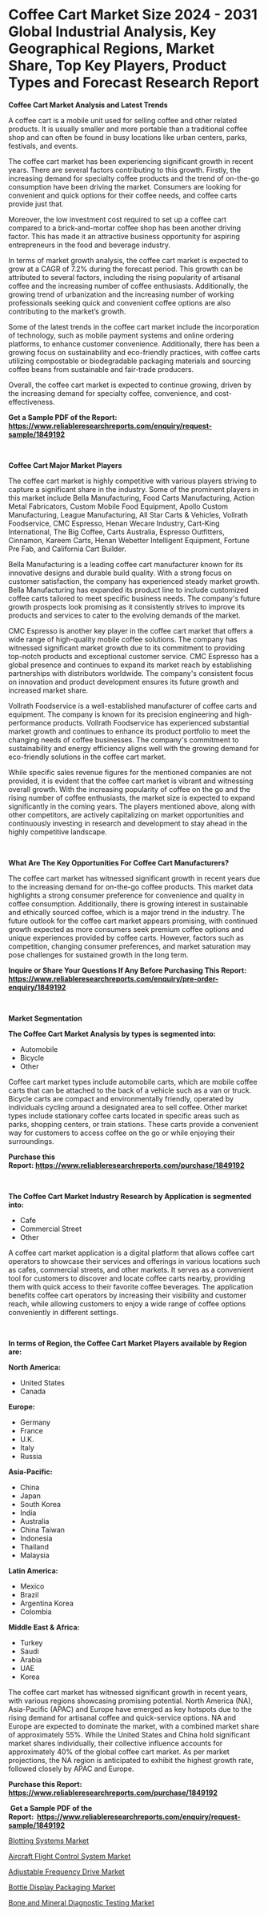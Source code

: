 <p><h1>Coffee Cart Market Size 2024 - 2031 Global Industrial Analysis, Key Geographical Regions, Market Share, Top Key Players, Product Types and Forecast Research Report</h1></p><p><strong>Coffee Cart Market Analysis and Latest Trends</strong></p>
<p><p>A coffee cart is a mobile unit used for selling coffee and other related products. It is usually smaller and more portable than a traditional coffee shop and can often be found in busy locations like urban centers, parks, festivals, and events.</p><p>The coffee cart market has been experiencing significant growth in recent years. There are several factors contributing to this growth. Firstly, the increasing demand for specialty coffee products and the trend of on-the-go consumption have been driving the market. Consumers are looking for convenient and quick options for their coffee needs, and coffee carts provide just that.</p><p>Moreover, the low investment cost required to set up a coffee cart compared to a brick-and-mortar coffee shop has been another driving factor. This has made it an attractive business opportunity for aspiring entrepreneurs in the food and beverage industry.</p><p>In terms of market growth analysis, the coffee cart market is expected to grow at a CAGR of 7.2% during the forecast period. This growth can be attributed to several factors, including the rising popularity of artisanal coffee and the increasing number of coffee enthusiasts. Additionally, the growing trend of urbanization and the increasing number of working professionals seeking quick and convenient coffee options are also contributing to the market’s growth.</p><p>Some of the latest trends in the coffee cart market include the incorporation of technology, such as mobile payment systems and online ordering platforms, to enhance customer convenience. Additionally, there has been a growing focus on sustainability and eco-friendly practices, with coffee carts utilizing compostable or biodegradable packaging materials and sourcing coffee beans from sustainable and fair-trade producers.</p><p>Overall, the coffee cart market is expected to continue growing, driven by the increasing demand for specialty coffee, convenience, and cost-effectiveness.</p></p>
<p><strong>Get a Sample PDF of the Report:&nbsp; <a href="https://www.reliableresearchreports.com/enquiry/request-sample/1849192">https://www.reliableresearchreports.com/enquiry/request-sample/1849192</a></strong></p>
<p>&nbsp;</p>
<p><strong>Coffee Cart Major Market Players</strong></p>
<p><p>The coffee cart market is highly competitive with various players striving to capture a significant share in the industry. Some of the prominent players in this market include Bella Manufacturing, Food Carts Manufacturing, Action Metal Fabricators, Custom Mobile Food Equipment, Apollo Custom Manufacturing, League Manufacturing, All Star Carts & Vehicles, Vollrath Foodservice, CMC Espresso, Henan Wecare Industry, Cart-King International, The Big Coffee, Carts Australia, Espresso Outfitters, Cinnamon, Kareem Carts, Henan Webetter Intelligent Equipment, Fortune Pre Fab, and California Cart Builder.</p><p>Bella Manufacturing is a leading coffee cart manufacturer known for its innovative designs and durable build quality. With a strong focus on customer satisfaction, the company has experienced steady market growth. Bella Manufacturing has expanded its product line to include customized coffee carts tailored to meet specific business needs. The company's future growth prospects look promising as it consistently strives to improve its products and services to cater to the evolving demands of the market.</p><p>CMC Espresso is another key player in the coffee cart market that offers a wide range of high-quality mobile coffee solutions. The company has witnessed significant market growth due to its commitment to providing top-notch products and exceptional customer service. CMC Espresso has a global presence and continues to expand its market reach by establishing partnerships with distributors worldwide. The company's consistent focus on innovation and product development ensures its future growth and increased market share.</p><p>Vollrath Foodservice is a well-established manufacturer of coffee carts and equipment. The company is known for its precision engineering and high-performance products. Vollrath Foodservice has experienced substantial market growth and continues to enhance its product portfolio to meet the changing needs of coffee businesses. The company's commitment to sustainability and energy efficiency aligns well with the growing demand for eco-friendly solutions in the coffee cart market.</p><p>While specific sales revenue figures for the mentioned companies are not provided, it is evident that the coffee cart market is vibrant and witnessing overall growth. With the increasing popularity of coffee on the go and the rising number of coffee enthusiasts, the market size is expected to expand significantly in the coming years. The players mentioned above, along with other competitors, are actively capitalizing on market opportunities and continuously investing in research and development to stay ahead in the highly competitive landscape.</p></p>
<p>&nbsp;</p>
<p><strong>What Are The Key Opportunities For Coffee Cart Manufacturers?</strong></p>
<p><p>The coffee cart market has witnessed significant growth in recent years due to the increasing demand for on-the-go coffee products. This market data highlights a strong consumer preference for convenience and quality in coffee consumption. Additionally, there is growing interest in sustainable and ethically sourced coffee, which is a major trend in the industry. The future outlook for the coffee cart market appears promising, with continued growth expected as more consumers seek premium coffee options and unique experiences provided by coffee carts. However, factors such as competition, changing consumer preferences, and market saturation may pose challenges for sustained growth in the long term.</p></p>
<p><strong>Inquire or Share Your Questions If Any Before Purchasing This Report: <a href="https://www.reliableresearchreports.com/enquiry/pre-order-enquiry/1849192">https://www.reliableresearchreports.com/enquiry/pre-order-enquiry/1849192</a></strong></p>
<p>&nbsp;</p>
<p><strong>Market Segmentation</strong></p>
<p><strong>The Coffee Cart Market Analysis by types is segmented into:</strong></p>
<p><ul><li>Automobile</li><li>Bicycle</li><li>Other</li></ul></p>
<p><p>Coffee cart market types include automobile carts, which are mobile coffee carts that can be attached to the back of a vehicle such as a van or truck. Bicycle carts are compact and environmentally friendly, operated by individuals cycling around a designated area to sell coffee. Other market types include stationary coffee carts located in specific areas such as parks, shopping centers, or train stations. These carts provide a convenient way for customers to access coffee on the go or while enjoying their surroundings.</p></p>
<p><strong>Purchase this Report:&nbsp;<a href="https://www.reliableresearchreports.com/purchase/1849192">https://www.reliableresearchreports.com/purchase/1849192</a></strong></p>
<p>&nbsp;</p>
<p><strong>The Coffee Cart Market Industry Research by Application is segmented into:</strong></p>
<p><ul><li>Cafe</li><li>Commercial Street</li><li>Other</li></ul></p>
<p><p>A coffee cart market application is a digital platform that allows coffee cart operators to showcase their services and offerings in various locations such as cafes, commercial streets, and other markets. It serves as a convenient tool for customers to discover and locate coffee carts nearby, providing them with quick access to their favorite coffee beverages. The application benefits coffee cart operators by increasing their visibility and customer reach, while allowing customers to enjoy a wide range of coffee options conveniently in different settings.</p></p>
<p>&nbsp;</p>
<p><strong>In terms of Region, the Coffee Cart Market Players available by Region are:</strong></p>
<p>
    <p> <strong> North America: </strong>
        <ul>
            <li>United States</li>
            <li>Canada</li>
        </ul>
        </p> 
    <p> <strong> Europe: </strong>
        <ul>
            <li>Germany</li>
            <li>France</li>
            <li>U.K.</li>
            <li>Italy</li>
            <li>Russia</li>
        </ul>
        </p> 
    <p> <strong> Asia-Pacific: </strong>
        <ul>
            <li>China</li>
            <li>Japan</li>
            <li>South Korea</li>
            <li>India</li>
            <li>Australia</li>
            <li>China Taiwan</li>
            <li>Indonesia</li>
            <li>Thailand</li>
            <li>Malaysia</li>
        </ul>
        </p> 
    <p> <strong> Latin America: </strong>
        <ul>
            <li>Mexico</li>
            <li>Brazil</li>
            <li>Argentina Korea</li>
            <li>Colombia</li>
        </ul>
        </p> 
    <p> <strong> Middle East & Africa: </strong>
        <ul>
            <li>Turkey</li>
            <li>Saudi</li>
            <li>Arabia</li>
            <li>UAE</li>
            <li>Korea</li>
        </ul>
    </p>
    </p>
<p><p>The coffee cart market has witnessed significant growth in recent years, with various regions showcasing promising potential. North America (NA), Asia-Pacific (APAC) and Europe have emerged as key hotspots due to the rising demand for artisanal coffee and quick-service options. NA and Europe are expected to dominate the market, with a combined market share of approximately 55%. While the United States and China hold significant market shares individually, their collective influence accounts for approximately 40% of the global coffee cart market.  As per market projections, the NA region is anticipated to exhibit the highest growth rate, followed closely by APAC and Europe.</p></p>
<p><strong>Purchase this Report: <a href="https://www.reliableresearchreports.com/purchase/1849192">https://www.reliableresearchreports.com/purchase/1849192</a></strong></p>
<p>&nbsp;<strong>Get a Sample PDF of the Report:&nbsp;&nbsp;<a href="https://www.reliableresearchreports.com/enquiry/request-sample/1849192">https://www.reliableresearchreports.com/enquiry/request-sample/1849192</a></strong></p>
<p><strong></strong></p>
<p><p><a href="https://medium.com/@shirleysullivan73/blotting-systems-nbsp-market-focuses-on-market-share-size-and-projected-forecast-till-2030-ef9962525eef">Blotting Systems Market</a></p><p><a href="https://github.com/ambrozg/Market-Research-Report-List-2/blob/main/aircraft-flight-control-system-market.md">Aircraft Flight Control System Market</a></p><p><a href="https://github.com/gshchiplitsov/Market-Research-Report-List-2/blob/main/adjustable-frequency-drive-market.md">Adjustable Frequency Drive Market</a></p><p><a href="https://medium.com/@shirleysullivan73/bottle-display-packaging-market-size-market-outlook-and-market-forecast-2023-to-2030-c068b2c066cb">Bottle Display Packaging Market</a></p><p><a href="https://medium.com/@shirleysullivan73/bone-and-mineral-diagnostic-testing-market-analysis-and-sze-forecasted-for-period-from-2023-to-2030-572f1ea745da">Bone and Mineral Diagnostic Testing Market</a></p></p>